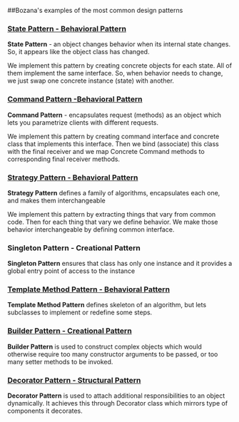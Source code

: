 ##Bozana's examples of the most common design patterns

### [State Pattern - Behavioral Pattern](https://github.com/bozanarh/design_patterns/blob/master/statePattern)

**State Pattern** - an object changes behavior when its internal state changes. So, it appears like the object class has changed. 

We implement this pattern by creating concrete objects for each state. All of them implement the same interface. So, when behavior needs to change, we just swap one concrete instance (state) with another.

### [Command Pattern -Behavioral Pattern](https://github.com/bozanarh/design_patterns/blob/master/cmdPattern)

**Command Pattern** - encapsulates request (methods) as an object which lets you parametrize clients with different requests.

We implement this pattern by creating command interface and concrete class that implements this interface. Then we bind (associate) this class with the final receiver and we map Concrete Command methods to corresponding final receiver methods.


### [Strategy Pattern - Behavioral Pattern](https://github.com/bozanarh/design_patterns/blob/master/strategyPattern)

**Strategy Pattern** defines a family of algorithms, encapsulates each one, and makes them interchangeable

We implement this pattern by extracting things that vary from common code. Then for each thing that vary we define behavior. We make those behavior interchangeable by defining common interface.

### Singleton Pattern - Creational Pattern

**Singleton Pattern** ensures that class has only one instance and it provides a global entry point of access to the instance

### [ Template Method Pattern - Behavioral Pattern](https://github.com/bozanarh/design_patterns/blob/master/templateMethodPattern)

**Template Method Pattern** defines skeleton of an algorithm, but lets subclasses to implement or redefine some steps.

### [ Builder Pattern - Creational Pattern ](https://github.com/bozanarh/design_patterns/blob/master/builderPattern)

**Builder Pattern** is used to construct complex objects which would otherwise require too many constructor arguments to be passed, or too many setter methods to be invoked.

### [ Decorator Pattern - Structural Pattern ](https://github.com/bozanarh/design_patterns/blob/master/decoratorPattern)

**Decorator Pattern** is used to attach additional responsibilities to an object dynamically. It achieves this through Decorator class which mirrors type of components it decorates.

